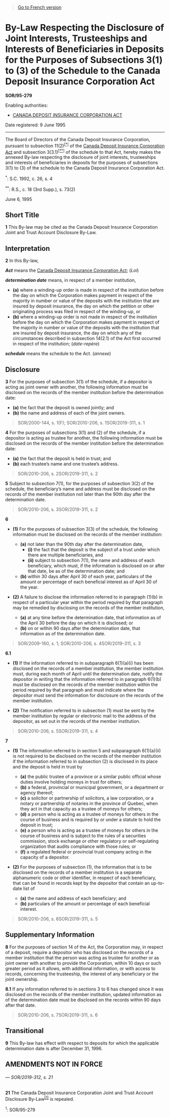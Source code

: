 > [Go to French version](/fr/Règlements/Décrets,%20ordonnances%20et%20règlements%20statutaires/95/279.md)

# By-Law Respecting the Disclosure of Joint Interests, Trusteeships and Interests of Beneficiaries in Deposits for the Purposes of Subsections 3(1) to (3) of the Schedule to the Canada Deposit Insurance Corporation Act

**SOR/95-279**

Enabling authorities: 
- [CANADA DEPOSIT INSURANCE CORPORATION ACT](/en/Acts/Revised%20Statutes%20of%20Canada/C/C-3.md)

Date registered: 9 June 1995

----------

The Board of Directors of the Canada Deposit Insurance Corporation, pursuant to subsection 11(2)<sup><a href='#fn_SOR-95-279_e_hq_6346'>[*]</a></sup> of the [Canada Deposit Insurance Corporation Act](/en/Acts/Revised%20Statutes%20of%20Canada/C/C-3.md) and subsection 3(3.1)<sup><a href='#fn_SOR-95-279_e_hq_6347'>[**]</a></sup> of the schedule to that Act, hereby makes the annexed By-law respecting the disclosure of joint interests, trusteeships and interests of beneficiaries in deposits for the purposes of subsections 3(1) to (3) of the schedule to the Canada Deposit Insurance Corporation Act.

<a name='fn_SOR-95-279_e_hq_6346'><sup>*</sup></a>: S.C. 1992, c. 26, s. 4<br />

<a name='fn_SOR-95-279_e_hq_6347'><sup>**</sup></a>: R.S., c. 18 (3rd Supp.), s. 73(2)<br />

June 6, 1995




## Short Title


**1** This By-law may be cited as the Canada Deposit Insurance Corporation Joint and Trust Account Disclosure By-Law.




## Interpretation


**2** In this By-law,

***Act*** means the [Canada Deposit Insurance Corporation Act](/en/Acts/Revised%20Statutes%20of%20Canada/C/C-3.md); (*Loi*)

***determination date*** means, in respect of a member institution,
- **(a)** where a winding-up order is made in respect of the institution before the day on which the Corporation makes payment in respect of the majority in number or value of the deposits with the institution that are insured by deposit insurance, the day on which the petition or other originating process was filed in respect of the winding-up, or
- **(b)** where a winding-up order is not made in respect of the institution before the day on which the Corporation makes payment in respect of the majority in number or value of the deposits with the institution that are insured by deposit insurance, the day on which any of the circumstances described in subsection 14(2.1) of the Act first occurred in respect of the institution; (*date-repère*)

***schedule*** means the schedule to the Act. (*annexe*)




## Disclosure


**3** For the purposes of subsection 3(1) of the schedule, if a depositor is acting as joint owner with another, the following information must be disclosed on the records of the member institution before the determination date:
- **(a)** the fact that the deposit is owned jointly; and
- **(b)** the name and address of each of the joint owners.
> SOR/2000-144, s. 1(F); SOR/2010-206, s. 1SOR/2019-311, s. 1




**4** For the purposes of subsections 3(1) and (2) of the schedule, if a depositor is acting as trustee for another, the following information must be disclosed on the records of the member institution before the determination date:
- **(a)** the fact that the deposit is held in trust; and
- **(b)** each trustee’s name and one trustee’s address.
> SOR/2010-206, s. 2SOR/2019-311, s. 2




**5** Subject to subsection 7(1), for the purposes of subsection 3(2) of the schedule, the beneficiary’s name and address must be disclosed on the records of the member institution not later than the 90th day after the determination date.
> SOR/2010-206, s. 3SOR/2019-311, s. 2




**6** 

- **(1)** For the purposes of subsection 3(3) of the schedule, the following information must be disclosed on the records of the member institution:
	- **(a)** not later than the 90th day after the determination date,
		- **(i)** the fact that the deposit is the subject of a trust under which there are multiple beneficiaries, and
		- **(ii)** subject to subsection 7(1), the name and address of each beneficiary, which must, if the information is disclosed on or after that date, be as of the determination date; and
	- **(b)** within 30 days after April 30 of each year, particulars of the amount or percentage of each beneficial interest as of April 30 of the year.

- **(2)** A failure to disclose the information referred to in paragraph (1)(b) in respect of a particular year within the period required by that paragraph may be remedied by disclosing on the records of the member institution,
	- **(a)** at any time before the determination date, that information as of the April 30 before the day on which it is disclosed; or
	- **(b)** on or within 90 days after the determination date, that information as of the determination date.
> SOR/2009-160, s. 1; SOR/2010-206, s. 4SOR/2019-311, s. 3




**6.1** 

- **(1)** If the information referred to in subparagraph 6(1)(a)(i) has been disclosed on the records of a member institution, the member institution must, during each month of April until the determination date, notify the depositor in writing that the information referred to in paragraph 6(1)(b) must be disclosed on the records of the member institution within the period required by that paragraph and must indicate where the depositor must send the information for disclosure on the records of the member institution.

- **(2)** The notification referred to in subsection (1) must be sent by the member institution by regular or electronic mail to the address of the depositor, as set out in the records of the member institution.
> SOR/2010-206, s. 5SOR/2019-311, s. 4




**7** 

- **(1)** The information referred to in section 5 and subparagraph 6(1)(a)(ii) is not required to be disclosed on the records of the member institution if the information referred to in subsection (2) is disclosed in its place and the deposit is held in trust by
	- **(a)** the public trustee of a province or a similar public official whose duties involve holding moneys in trust for others;
	- **(b)** a federal, provincial or municipal government, or a department or agency thereof;
	- **(c)** a solicitor or partnership of solicitors, a law corporation, or a notary or partnership of notaries in the province of Quebec, when they act in that capacity as a trustee of moneys for others;
	- **(d)** a person who is acting as a trustee of moneys for others in the course of business and is required by or under a statute to hold the deposit in trust;
	- **(e)** a person who is acting as a trustee of moneys for others in the course of business and is subject to the rules of a securities commission, stock exchange or other regulatory or self-regulating organization that audits compliance with those rules; or
	- **(f)** a regulated federal or provincial trust company acting in the capacity of a depositor.

- **(2)** For the purposes of subsection (1), the information that is to be disclosed on the records of a member institution is a separate alphanumeric code or other identifier, in respect of each beneficiary, that can be found in records kept by the depositor that contain an up-to-date list of
	- **(a)** the name and address of each beneficiary; and
	- **(b)** particulars of the amount or percentage of each beneficial interest.
> SOR/2010-206, s. 6SOR/2019-311, s. 5





## Supplementary Information


**8** For the purposes of section 14 of the Act, the Corporation may, in respect of a deposit, require a depositor who has disclosed on the records of a member institution that the person was acting as trustee for another or as joint owner with another to provide the Corporation, within 10 days or such greater period as it allows, with additional information, or with access to records, concerning the trusteeship, the interest of any beneficiary or the joint ownership.



**8.1** If any information referred to in sections 3 to 6 has changed since it was disclosed on the records of the member institution, updated information as of the determination date must be disclosed on the records within 90 days after that date.
> SOR/2010-206, s. 7SOR/2019-311, s. 6





## Transitional


**9** This By-law has effect with respect to deposits for which the applicable determination date is after December 31, 1996.




## AMENDMENTS NOT IN FORCE

######                     — SOR/2019-312, s. 21

**21** The Canada Deposit Insurance Corporation Joint and Trust Account Disclosure By-Law<sup><a href='#fn_81000-2-3680_hq_24067'>[1]</a></sup> is repealed.

<a name='fn_81000-2-3680_hq_24067'><sup>1</sup></a>: SOR/95-279<br />



